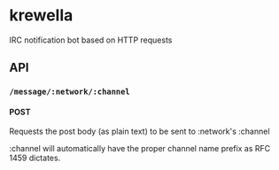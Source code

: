 krewella
========

IRC notification bot based on HTTP requests

API
---

### `/message/:network/:channel`

#### POST

Requests the post body (as plain text) to be sent to :network's :channel

:channel will automatically have the proper channel name prefix as RFC 1459 
dictates.

